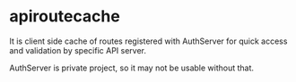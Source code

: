 # apiroutecache

It is client side cache of routes registered with AuthServer for quick access and validation by specific API server.

AuthServer is private project, so it may not be usable without that.
